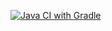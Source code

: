[![Java CI with Gradle](https://github.com/alas777-pc/Debit-card/actions/workflows/gradle.yml/badge.svg)](https://github.com/alas777-pc/Debit-card/actions/workflows/gradle.yml)